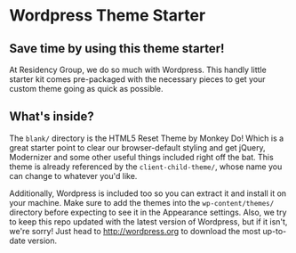 Wordpress Theme Starter
=======================

## Save time by using this theme starter!

At Residency Group, we do so much with Wordpress. This handly little starter kit comes pre-packaged with the necessary pieces to get your custom theme going as quick as possible. 

## What's inside? 

The `blank/` directory is the HTML5 Reset Theme by Monkey Do! Which is a great starter point to clear our browser-default styling and get jQuery, Modernizer and some other useful things included right off the bat. This theme is already referenced by the `client-child-theme/`, whose name you can change to whatever you'd like. 

Additionally, Wordpress is included too so you can extract it and install it on your machine. Make sure to add the themes into the `wp-content/themes/` directory before expecting to see it in the Appearance settings. Also, we try to keep this repo updated with the latest version of Wordpress, but if it isn't, we're sorry! Just head to http://wordpress.org to download the most up-to-date version.
